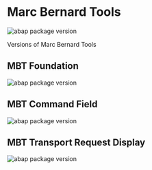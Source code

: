 # Marc Bernard Tools

![abap package version](https://img.shields.io/endpoint?url=https://shield.abap.space/version-shield-json/github/mbtools/mbt-versions/.apack-manifest.xml&label=version)

Versions of Marc Bernard Tools

## MBT Foundation

![abap package version](https://img.shields.io/endpoint?url=https://shield.abap.space/version-shield-json/github/mbtools/mbt-versions/.apack-manifest.xml/mbt-foundation&label=version)

## MBT Command Field

![abap package version](https://img.shields.io/endpoint?url=https://shield.abap.space/version-shield-json/github/mbtools/mbt-versions/.apack-manifest.xml/mbt-bc-cl&label=version)

## MBT Transport Request Display

![abap package version](https://img.shields.io/endpoint?url=https://shield.abap.space/version-shield-json/github/mbtools/mbt-versions/.apack-manifest.xml/mbt-bc-cts-req&label=version)
